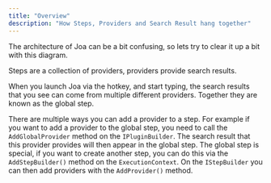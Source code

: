 ```yaml
---
title: "Overview"
description: "How Steps, Providers and Search Result hang together"
---
```


The architecture of Joa can be a bit confusing, so lets try to clear it up a bit with 
this diagram.

Steps are a collection of providers, providers provide search results.

When you launch Joa via the hotkey, and start typing, the search results that you see can 
come from multiple different providers. Together they are known as the global step.

There are multiple ways you can add a provider to a step. For example if you want to
add a provider to the global step, you need to call the `AddGlobalProvider` method on
the `IPluginBuilder`. The search result that this provider provides will then appear in the 
global step. The global step is special, if you want to create another step, you can do this via
the `AddStepBuilder()` method on the `ExecutionContext`. On the `IStepBuilder` you can then add 
providers with the `AddProvider()` method.



